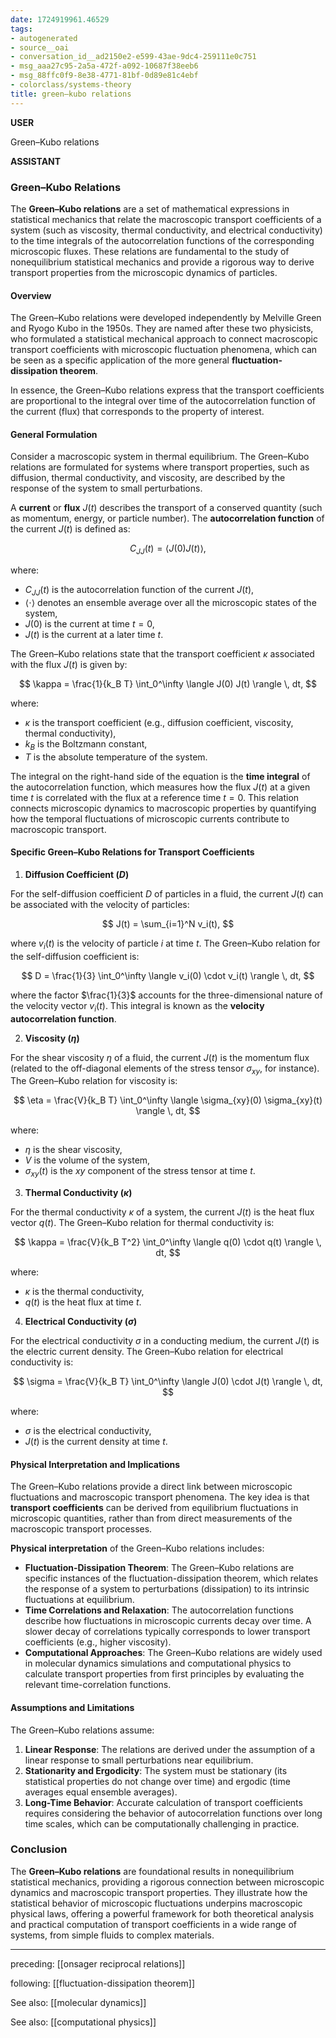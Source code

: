 ```yaml
---
date: 1724919961.46529
tags:
- autogenerated
- source__oai
- conversation_id__ad2150e2-e599-43ae-9dc4-259111e0c751
- msg_aaa27c95-2a5a-472f-a092-10687f38eeb6
- msg_88ffc0f9-8e38-4771-81bf-0d89e81c4ebf
- colorclass/systems-theory
title: green–kubo relations
---
```


**USER**

Green–Kubo relations


**ASSISTANT**

### Green–Kubo Relations

The **Green–Kubo relations** are a set of mathematical expressions in statistical mechanics that relate the macroscopic transport coefficients of a system (such as viscosity, thermal conductivity, and electrical conductivity) to the time integrals of the autocorrelation functions of the corresponding microscopic fluxes. These relations are fundamental to the study of nonequilibrium statistical mechanics and provide a rigorous way to derive transport properties from the microscopic dynamics of particles.

#### Overview

The Green–Kubo relations were developed independently by Melville Green and Ryogo Kubo in the 1950s. They are named after these two physicists, who formulated a statistical mechanical approach to connect macroscopic transport coefficients with microscopic fluctuation phenomena, which can be seen as a specific application of the more general **fluctuation-dissipation theorem**.

In essence, the Green–Kubo relations express that the transport coefficients are proportional to the integral over time of the autocorrelation function of the current (flux) that corresponds to the property of interest.

#### General Formulation

Consider a macroscopic system in thermal equilibrium. The Green–Kubo relations are formulated for systems where transport properties, such as diffusion, thermal conductivity, and viscosity, are described by the response of the system to small perturbations. 

A **current** or **flux** $J(t)$ describes the transport of a conserved quantity (such as momentum, energy, or particle number). The **autocorrelation function** of the current $J(t)$ is defined as:

$$
C_{JJ}(t) = \langle J(0) J(t) \rangle,
$$

where:
- $C_{JJ}(t)$ is the autocorrelation function of the current $J(t)$,
- $\langle \cdot \rangle$ denotes an ensemble average over all the microscopic states of the system,
- $J(0)$ is the current at time $t = 0$,
- $J(t)$ is the current at a later time $t$.

The Green–Kubo relations state that the transport coefficient $\kappa$ associated with the flux $J(t)$ is given by:

$$
\kappa = \frac{1}{k_B T} \int_0^\infty \langle J(0) J(t) \rangle \, dt,
$$

where:
- $\kappa$ is the transport coefficient (e.g., diffusion coefficient, viscosity, thermal conductivity),
- $k_B$ is the Boltzmann constant,
- $T$ is the absolute temperature of the system.

The integral on the right-hand side of the equation is the **time integral** of the autocorrelation function, which measures how the flux $J(t)$ at a given time $t$ is correlated with the flux at a reference time $t = 0$. This relation connects microscopic dynamics to macroscopic properties by quantifying how the temporal fluctuations of microscopic currents contribute to macroscopic transport.

#### Specific Green–Kubo Relations for Transport Coefficients

1. **Diffusion Coefficient ($D$)**

For the self-diffusion coefficient $D$ of particles in a fluid, the current $J(t)$ can be associated with the velocity of particles:

$$
J(t) = \sum_{i=1}^N v_i(t),
$$

where $v_i(t)$ is the velocity of particle $i$ at time $t$. The Green–Kubo relation for the self-diffusion coefficient is:

$$
D = \frac{1}{3} \int_0^\infty \langle v_i(0) \cdot v_i(t) \rangle \, dt,
$$

where the factor $\frac{1}{3}$ accounts for the three-dimensional nature of the velocity vector $v_i(t)$. This integral is known as the **velocity autocorrelation function**.

2. **Viscosity ($\eta$)**

For the shear viscosity $\eta$ of a fluid, the current $J(t)$ is the momentum flux (related to the off-diagonal elements of the stress tensor $\sigma_{xy}$, for instance). The Green–Kubo relation for viscosity is:

$$
\eta = \frac{V}{k_B T} \int_0^\infty \langle \sigma_{xy}(0) \sigma_{xy}(t) \rangle \, dt,
$$

where:
- $\eta$ is the shear viscosity,
- $V$ is the volume of the system,
- $\sigma_{xy}(t)$ is the $xy$ component of the stress tensor at time $t$.

3. **Thermal Conductivity ($\kappa$)**

For the thermal conductivity $\kappa$ of a system, the current $J(t)$ is the heat flux vector $q(t)$. The Green–Kubo relation for thermal conductivity is:

$$
\kappa = \frac{V}{k_B T^2} \int_0^\infty \langle q(0) \cdot q(t) \rangle \, dt,
$$

where:
- $\kappa$ is the thermal conductivity,
- $q(t)$ is the heat flux at time $t$.

4. **Electrical Conductivity ($\sigma$)**

For the electrical conductivity $\sigma$ in a conducting medium, the current $J(t)$ is the electric current density. The Green–Kubo relation for electrical conductivity is:

$$
\sigma = \frac{V}{k_B T} \int_0^\infty \langle J(0) \cdot J(t) \rangle \, dt,
$$

where:
- $\sigma$ is the electrical conductivity,
- $J(t)$ is the current density at time $t$.

#### Physical Interpretation and Implications

The Green–Kubo relations provide a direct link between microscopic fluctuations and macroscopic transport phenomena. The key idea is that **transport coefficients** can be derived from equilibrium fluctuations in microscopic quantities, rather than from direct measurements of the macroscopic transport processes.

**Physical interpretation** of the Green–Kubo relations includes:
- **Fluctuation-Dissipation Theorem**: The Green–Kubo relations are specific instances of the fluctuation-dissipation theorem, which relates the response of a system to perturbations (dissipation) to its intrinsic fluctuations at equilibrium.
- **Time Correlations and Relaxation**: The autocorrelation functions describe how fluctuations in microscopic currents decay over time. A slower decay of correlations typically corresponds to lower transport coefficients (e.g., higher viscosity).
- **Computational Approaches**: The Green–Kubo relations are widely used in molecular dynamics simulations and computational physics to calculate transport properties from first principles by evaluating the relevant time-correlation functions.

#### Assumptions and Limitations

The Green–Kubo relations assume:
1. **Linear Response**: The relations are derived under the assumption of a linear response to small perturbations near equilibrium.
2. **Stationarity and Ergodicity**: The system must be stationary (its statistical properties do not change over time) and ergodic (time averages equal ensemble averages).
3. **Long-Time Behavior**: Accurate calculation of transport coefficients requires considering the behavior of autocorrelation functions over long time scales, which can be computationally challenging in practice.

### Conclusion

The **Green–Kubo relations** are foundational results in nonequilibrium statistical mechanics, providing a rigorous connection between microscopic dynamics and macroscopic transport properties. They illustrate how the statistical behavior of microscopic fluctuations underpins macroscopic physical laws, offering a powerful framework for both theoretical analysis and practical computation of transport coefficients in a wide range of systems, from simple fluids to complex materials.


---

preceding: [[onsager reciprocal relations]]  


following: [[fluctuation-dissipation theorem]]

See also: [[molecular dynamics]]


See also: [[computational physics]]
